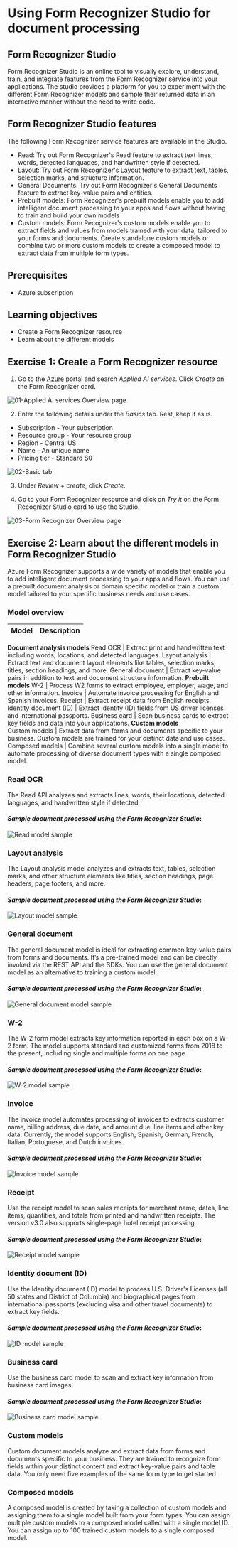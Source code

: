 # Using Form Recognizer Studio for document processing

## Form Recognizer Studio

Form Recognizer Studio is an online tool to visually explore, understand, train, and integrate features from the Form Recognizer service into your applications. The studio provides a platform for you to experiment with the different Form Recognizer models and sample their returned data in an interactive manner without the need to write code.

## Form Recognizer Studio features

The following Form Recognizer service features are available in the Studio.

* Read: Try out Form Recognizer's Read feature to extract text lines, words, detected languages, and handwritten style if detected. 
* Layout: Try out Form Recognizer's Layout feature to extract text, tables, selection marks, and structure information.
* General Documents: Try out Form Recognizer's General Documents feature to extract key-value pairs and entities. 
* Prebuilt models: Form Recognizer's prebuilt models enable you to add intelligent document processing to your apps and flows without having to train and build your own models
* Custom models: Form Recognizer's custom models enable you to extract fields and values from models trained with your data, tailored to your forms and documents. Create standalone custom models or combine two or more custom models to create a composed model to extract data from multiple form types.

## Prerequisites

* Azure subscription

## Learning objectives

* Create a Form Recognizer resource
* Learn about the different models

## Exercise 1: Create a Form Recognizer resource

1.  Go to the [Azure](https://portal.azure.com) portal and search _Applied AI services_. Click _Create_ on the Form Recognizer card.

![01-Applied AI services Overview page](https://github.com/CSALabsAutomation/azure-ai-ml-document-processing-lab/blob/master/steps/01_using_form_recognizer_studio_for_document_processing/assets/01.png)

2. Enter the following details under the _Basics_ tab. Rest, keep it as is.
* Subscription - Your subscription
* Resource group - Your resource group
* Region - Central US 
* Name - An unique name
* Pricing tier - Standard S0

![02-Basic tab](https://github.com/CSALabsAutomation/azure-ai-ml-document-processing-lab/blob/master/steps/01_using_form_recognizer_studio_for_document_processing/assets/02.png)

3. Under _Review + create_, click _Create_.

4. Go to your Form Recognizer resource and click on _Try it_ on the Form Recognizer Studio card to use the Studio.

![03-Form Recognizer Overview page](https://github.com/CSALabsAutomation/azure-ai-ml-document-processing-lab/blob/master/steps/01_using_form_recognizer_studio_for_document_processing/assets/03.png)


## Exercise 2: Learn about the different models in Form Recognizer Studio

Azure Form Recognizer supports a wide variety of models that enable you to add intelligent document processing to your apps and flows. You can use a prebuilt document analysis or domain specific model or train a custom model tailored to your specific business needs and use cases.

### Model overview

Model  | Description
------------- | -------------
__Document analysis models__
Read OCR  | Extract print and handwritten text including words, locations, and detected languages.
Layout analysis | Extract text and document layout elements like tables, selection marks, titles, section headings, and more.
General document | Extract key-value pairs in addition to text and document structure information.
__Prebuilt models__
W-2	| Process W2 forms to extract employee, employer, wage, and other information.
Invoice | Automate invoice processing for English and Spanish invoices.
Receipt	| Extract receipt data from English receipts.
Identity document (ID) | Extract identity (ID) fields from US driver licenses and international passports.
Business card | Scan business cards to extract key fields and data into your applications.
__Custom models__	
Custom models | Extract data from forms and documents specific to your business. Custom models are trained for your distinct data and use cases.
Composed models | Combine several custom models into a single model to automate processing of diverse document types with a single composed model.

### Read OCR

The Read API analyzes and extracts lines, words, their locations, detected languages, and handwritten style if detected.
#### _Sample document processed using the Form Recognizer Studio_:
![Read model sample](https://github.com/CSALabsAutomation/azure-ai-ml-document-processing-lab/blob/master/steps/01_using_form_recognizer_studio_for_document_processing/assets/01.1.png)

### Layout analysis
The Layout analysis model analyzes and extracts text, tables, selection marks, and other structure elements like titles, section headings, page headers, page footers, and more.
#### _Sample document processed using the Form Recognizer Studio_:
![Layout model sample](https://github.com/CSALabsAutomation/azure-ai-ml-document-processing-lab/blob/master/steps/01_using_form_recognizer_studio_for_document_processing/assets/01.2.png)

### General document
The general document model is ideal for extracting common key-value pairs from forms and documents. It’s a pre-trained model and can be directly invoked via the REST API and the SDKs. You can use the general document model as an alternative to training a custom model.
#### _Sample document processed using the Form Recognizer Studio_:
![General document model sample](https://github.com/CSALabsAutomation/azure-ai-ml-document-processing-lab/blob/master/steps/01_using_form_recognizer_studio_for_document_processing/assets/01.3.png)

### W-2
The W-2 form model extracts key information reported in each box on a W-2 form. The model supports standard and customized forms from 2018 to the present, including single and multiple forms on one page.
#### _Sample document processed using the Form Recognizer Studio_:
![W-2 model sample](https://github.com/CSALabsAutomation/azure-ai-ml-document-processing-lab/blob/master/steps/01_using_form_recognizer_studio_for_document_processing/assets/01.4.png)

### Invoice
The invoice model automates processing of invoices to extracts customer name, billing address, due date, and amount due, line items and other key data. Currently, the model supports English, Spanish, German, French, Italian, Portuguese, and Dutch invoices.
#### _Sample document processed using the Form Recognizer Studio_:
![Invoice model sample](https://github.com/CSALabsAutomation/azure-ai-ml-document-processing-lab/blob/master/steps/01_using_form_recognizer_studio_for_document_processing/assets/01.5.png)

### Receipt
Use the receipt model to scan sales receipts for merchant name, dates, line items, quantities, and totals from printed and handwritten receipts. The version v3.0 also supports single-page hotel receipt processing.
#### _Sample document processed using the Form Recognizer Studio_:
![Receipt model sample](https://github.com/CSALabsAutomation/azure-ai-ml-document-processing-lab/blob/master/steps/01_using_form_recognizer_studio_for_document_processing/assets/01.6.png)

### Identity document (ID)
Use the Identity document (ID) model to process U.S. Driver's Licenses (all 50 states and District of Columbia) and biographical pages from international passports (excluding visa and other travel documents) to extract key fields.
#### _Sample document processed using the Form Recognizer Studio_:
![ID model sample](https://github.com/CSALabsAutomation/azure-ai-ml-document-processing-lab/blob/master/steps/01_using_form_recognizer_studio_for_document_processing/assets/01.7.png)

### Business card
Use the business card model to scan and extract key information from business card images.
#### _Sample document processed using the Form Recognizer Studio_:
![Business card model sample](https://github.com/CSALabsAutomation/azure-ai-ml-document-processing-lab/blob/master/steps/01_using_form_recognizer_studio_for_document_processing/assets/01.8.png)

### Custom models
Custom document models analyze and extract data from forms and documents specific to your business. They are trained to recognize form fields within your distinct content and extract key-value pairs and table data. You only need five examples of the same form type to get started.

### Composed models
A composed model is created by taking a collection of custom models and assigning them to a single model built from your form types. You can assign multiple custom models to a composed model called with a single model ID. You can assign up to 100 trained custom models to a single composed model.